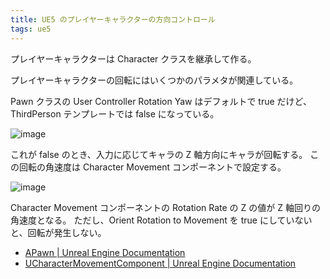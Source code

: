 ```yaml
---
title: UE5 のプレイヤーキャラクターの方向コントロール
tags: ue5
---
```


プレイヤーキャラクターは Character クラスを継承して作る。

プレイヤーキャラクターの回転にはいくつかのパラメタが関連している。

Pawn クラスの User Controller Rotation Yaw はデフォルトで true だけど、ThirdPerson テンプレートでは false になっている。

![image](https://user-images.githubusercontent.com/65044/230344254-e99b3ee7-234d-48a6-81da-e0910b3c96de.png)

これが false のとき、入力に応じてキャラの Z 軸方向にキャラが回転する。
この回転の角速度は Character Movement コンポーネントで設定する。

![image](https://user-images.githubusercontent.com/65044/230344972-7af98582-b868-45dc-944c-423715d1101b.png)

Character Movement コンポーネントの Rotation Rate の Z の値が Z 軸回りの角速度となる。
ただし、Orient Rotation to Movement を true にしていないと、回転が発生しない。

- [APawn \| Unreal Engine Documentation](https://docs.unrealengine.com/5.1/en-US/API/Runtime/Engine/GameFramework/APawn/)
- [UCharacterMovementComponent \| Unreal Engine Documentation](https://docs.unrealengine.com/5.1/en-US/API/Runtime/Engine/GameFramework/UCharacterMovementComponent/)
